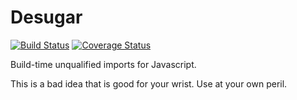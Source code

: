 # Desugar

[![Build Status](https://travis-ci.org/lo5/desugar.svg?branch=master)](https://travis-ci.org/lo5/desugar) [![Coverage Status](https://coveralls.io/repos/lo5/desugar/badge.svg?branch=master)](https://coveralls.io/r/lo5/desugar?branch=master)

Build-time unqualified imports for Javascript.

This is a bad idea that is good for your wrist. Use at your own peril.
